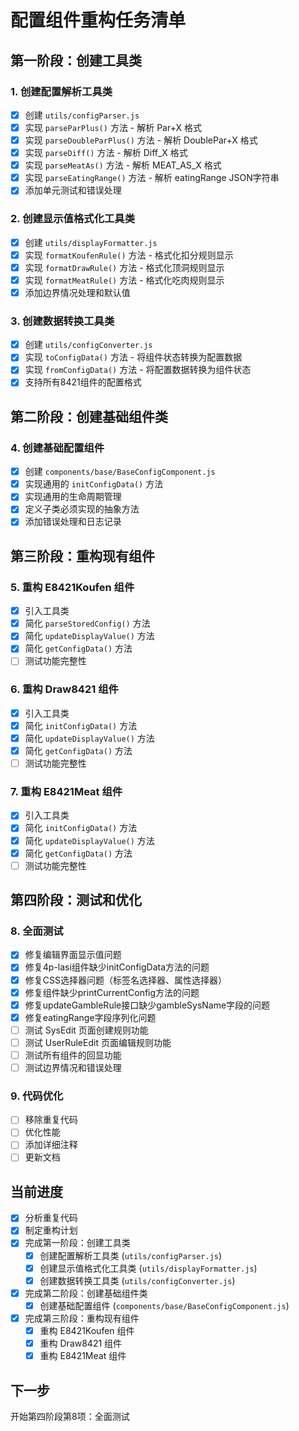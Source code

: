 # 配置组件重构任务清单

## 第一阶段：创建工具类

### 1. 创建配置解析工具类
- [x] 创建 `utils/configParser.js`
- [x] 实现 `parseParPlus()` 方法 - 解析 Par+X 格式
- [x] 实现 `parseDoubleParPlus()` 方法 - 解析 DoublePar+X 格式  
- [x] 实现 `parseDiff()` 方法 - 解析 Diff_X 格式
- [x] 实现 `parseMeatAs()` 方法 - 解析 MEAT_AS_X 格式
- [x] 实现 `parseEatingRange()` 方法 - 解析 eatingRange JSON字符串
- [x] 添加单元测试和错误处理

### 2. 创建显示值格式化工具类
- [x] 创建 `utils/displayFormatter.js`
- [x] 实现 `formatKoufenRule()` 方法 - 格式化扣分规则显示
- [x] 实现 `formatDrawRule()` 方法 - 格式化顶洞规则显示
- [x] 实现 `formatMeatRule()` 方法 - 格式化吃肉规则显示
- [x] 添加边界情况处理和默认值

### 3. 创建数据转换工具类
- [x] 创建 `utils/configConverter.js`
- [x] 实现 `toConfigData()` 方法 - 将组件状态转换为配置数据
- [x] 实现 `fromConfigData()` 方法 - 将配置数据转换为组件状态
- [x] 支持所有8421组件的配置格式

## 第二阶段：创建基础组件类

### 4. 创建基础配置组件
- [x] 创建 `components/base/BaseConfigComponent.js`
- [x] 实现通用的 `initConfigData()` 方法
- [x] 实现通用的生命周期管理
- [x] 定义子类必须实现的抽象方法
- [x] 添加错误处理和日志记录

## 第三阶段：重构现有组件

### 5. 重构 E8421Koufen 组件
- [x] 引入工具类
- [x] 简化 `parseStoredConfig()` 方法
- [x] 简化 `updateDisplayValue()` 方法
- [x] 简化 `getConfigData()` 方法
- [ ] 测试功能完整性

### 6. 重构 Draw8421 组件
- [x] 引入工具类
- [x] 简化 `initConfigData()` 方法
- [x] 简化 `updateDisplayValue()` 方法
- [x] 简化 `getConfigData()` 方法
- [ ] 测试功能完整性

### 7. 重构 E8421Meat 组件
- [x] 引入工具类
- [x] 简化 `initConfigData()` 方法
- [x] 简化 `updateDisplayValue()` 方法
- [x] 简化 `getConfigData()` 方法
- [ ] 测试功能完整性

## 第四阶段：测试和优化

### 8. 全面测试
- [x] 修复编辑界面显示值问题
- [x] 修复4p-lasi组件缺少initConfigData方法的问题
- [x] 修复CSS选择器问题（标签名选择器、属性选择器）
- [x] 修复组件缺少printCurrentConfig方法的问题
- [x] 修复updateGambleRule接口缺少gambleSysName字段的问题
- [x] 修复eatingRange字段序列化问题
- [ ] 测试 SysEdit 页面创建规则功能
- [ ] 测试 UserRuleEdit 页面编辑规则功能
- [ ] 测试所有组件的回显功能
- [ ] 测试边界情况和错误处理

### 9. 代码优化
- [ ] 移除重复代码
- [ ] 优化性能
- [ ] 添加详细注释
- [ ] 更新文档

## 当前进度
- [x] 分析重复代码
- [x] 制定重构计划
- [x] 完成第一阶段：创建工具类
  - [x] 创建配置解析工具类 (`utils/configParser.js`)
  - [x] 创建显示值格式化工具类 (`utils/displayFormatter.js`)
  - [x] 创建数据转换工具类 (`utils/configConverter.js`)
- [x] 完成第二阶段：创建基础组件类
  - [x] 创建基础配置组件 (`components/base/BaseConfigComponent.js`)
- [x] 完成第三阶段：重构现有组件
  - [x] 重构 E8421Koufen 组件
  - [x] 重构 Draw8421 组件
  - [x] 重构 E8421Meat 组件

## 下一步
开始第四阶段第8项：全面测试 